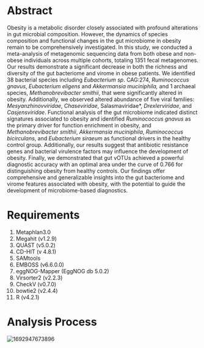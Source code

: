 # Abstract

Obesity is a metabolic disorder closely associated with profound alterations in gut microbial composition. However, the dynamics of species composition and
functional changes in the gut microbiome in obesity remain to be comprehensively investigated. In this study, we conducted a meta-analysis of metagenomic sequencing data from both obese and non-obese individuals across multiple cohorts, totaling 1351 fecal metagenomes. Our results demonstrate a significant decrease in both the richness and diversity of the gut bacteriome and virome in obese patients. We identified 38 bacterial species including *Eubacterium sp*. CAG:274, *Ruminococcus gnavus*, *Eubacterium eligens* and *Akkermansia muciniphila,* and 1 archaeal species, *Methanobrevibacter smithii*, that were significantly altered in obesity. Additionally, we observed altered abundance of five viral families:  *Mesyanzhinovviridae*, *Chaseviridae*, Salasmaviridae*, *Drexlerviridae*, and *Casjensviridae*. Functional analysis of the gut microbiome indicated distinct signatures associated to obesity and identified *Ruminococcus gnavus* as the primary driver for function enrichment in obesity, and *Methanobrevibacter smithii*, *Akkermansia muciniphila*, *Ruminococcus bicirculans*, and *Eubacterium siraeum* as functional drivers in the healthy control group. Additionally, our results suggest that antibiotic resistance genes and bacterial virulence factors may influence the development of obesity. Finally, we demonstrated that gut vOTUs achieved a powerful diagnostic accuracy with an optimal area under the curve of 0.766 for distinguishing obesity from healthy controls. Our findings offer comprehensive and generalizable insights into the gut bacteriome and virome features associated with obesity, with the potential to guide the development of microbiome-based diagnostics. 

# Requirements

1. Metaphlan3.0
2. Megahit (v1.2.9)
3. QUAST (v5.0.2)
4. CD-HIT (v 4.8.1)
5. SAMtools
6. EMBOSS (v6.6.0.0)
7. eggNOG-Mapper (EggNOG db 5.0.2)
8. Virsorter2 (v2.2.3)
9. CheckV (v0.7.0)
10. bowtie2 (v2.4.4) 
11. R (v4.2.1)

# Analysis Process

![1692947673896](https://github.com/Hxl2023-ZH/Metagenomic-2023/assets/126218017/6fedd7b3-b38c-429d-9083-c9574d6acb87)



